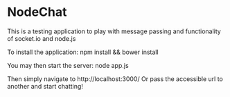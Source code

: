 # NodeChat
This is a testing application to play with message passing and functionality of socket.io and node.js

To install the application:
npm install && bower install

You may then start the server:
node app.js

Then simply navigate to http://localhost:3000/ 
Or pass the accessible url to another and start chatting!
